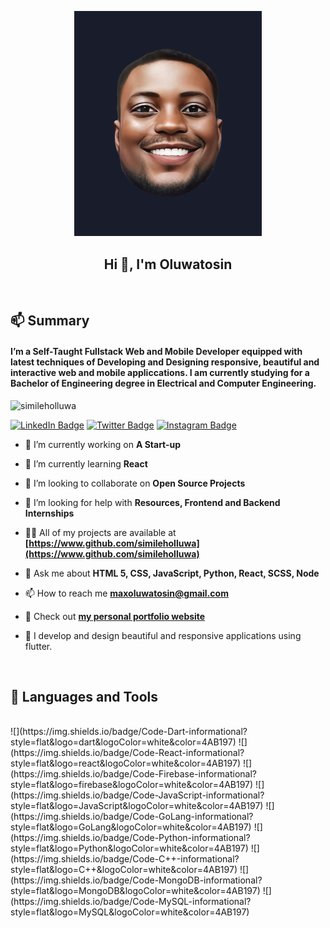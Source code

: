 
<p align="center"><img src="./banner.png" alt="My Banner" width="300"/></p>

<h2 align="center"> Hi 👋, I'm Oluwatosin </h2>
<br>
<h2 align="left"> 📫 Summary </h2>

<h4 align="left">I’m a Self-Taught Fullstack Web and Mobile Developer equipped with latest techniques of Developing and Designing responsive, beautiful and interactive web and mobile appliccations. I am currently studying for a Bachelor of Engineering degree in Electrical and Computer Engineering.</h4>

<p align="left"> <img src="https://komarev.com/ghpvc/?username=simileholluwa&label=Profile%20views&color=0e75b6&style=flat" alt="simileholluwa" /></p>

[![LinkedIn Badge](https://img.shields.io/badge/LinkedIn-Profile-informational?style=flat&logo=linkedin&logoColor=white&color=0D76A8)](https://www.linkedin.com/in/ajanaku-oluwatosin-ezekiel-243133200/)
[![Twitter Badge](https://img.shields.io/badge/Twitter-Profile-informational?style=flat&logo=twitter&logoColor=white&color=1CA2F1)](https://twitter.com/simileholluwa)
[![Instagram Badge](https://img.shields.io/badge/Instagram-Profile-informational?style=flat&logo=instagram&logoColor=white&color=1CA2F1)](https://instagram.com/simileholluwa)


- 🔭 I’m currently working on **A Start-up**

- 🌱 I’m currently learning **React**

- 👯 I’m looking to collaborate on **Open Source Projects**

- 🤝 I’m looking for help with **Resources, Frontend and Backend Internships**

- 👨‍💻 All of my projects are available at **[https://www.github.com/simileholluwa](https://www.github.com/simileholluwa)**

- 💬 Ask me about **HTML 5, CSS, JavaScript, Python, React, SCSS, Node**

- 📫 How to reach me **maxoluwatosin@gmail.com**

- 📣 Check out **[my personal portfolio website](https://simileholluwa.github.io)**

- 🤝 I develop and design beautiful and responsive applications using flutter.

<br>
<h2 align="left"> 💼 Languages and Tools </h2>
<br>
![](https://img.shields.io/badge/Code-Dart-informational?style=flat&logo=dart&logoColor=white&color=4AB197)
![](https://img.shields.io/badge/Code-React-informational?style=flat&logo=react&logoColor=white&color=4AB197)
![](https://img.shields.io/badge/Code-Firebase-informational?style=flat&logo=firebase&logoColor=white&color=4AB197)
![](https://img.shields.io/badge/Code-JavaScript-informational?style=flat&logo=JavaScript&logoColor=white&color=4AB197)
![](https://img.shields.io/badge/Code-GoLang-informational?style=flat&logo=GoLang&logoColor=white&color=4AB197)
![](https://img.shields.io/badge/Code-Python-informational?style=flat&logo=Python&logoColor=white&color=4AB197)
![](https://img.shields.io/badge/Code-C++-informational?style=flat&logo=C++&logoColor=white&color=4AB197)
![](https://img.shields.io/badge/Code-MongoDB-informational?style=flat&logo=MongoDB&logoColor=white&color=4AB197)
![](https://img.shields.io/badge/Code-MySQL-informational?style=flat&logo=MySQL&logoColor=white&color=4AB197)

